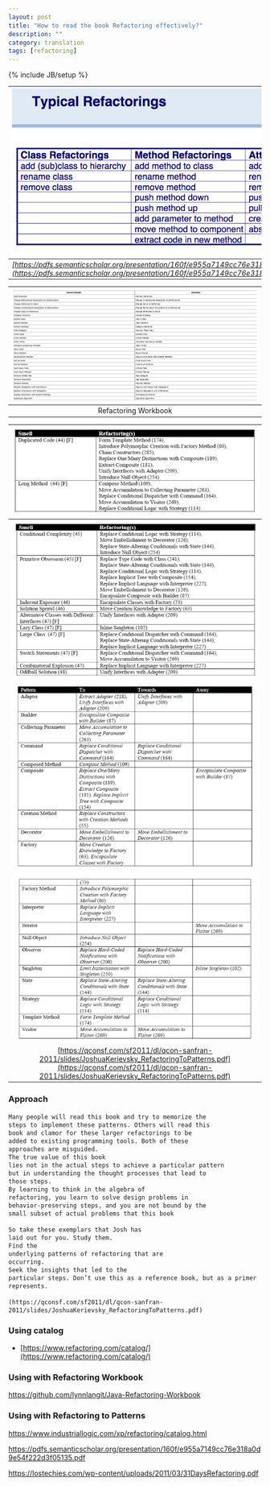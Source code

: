 ```yaml
---
layout: post
title: "How to read the book Refactoring effectively?"
description: ""
category: translation 
tags: [refactoring]
---
```

{% include JB/setup %}

|![[Classification Refactoring]](https://raw.githubusercontent.com/hugo53/hugo53.github.io/master/images/refactoring-classification.png)|
|:--:| 
|_[https://pdfs.semanticscholar.org/presentation/160f/e955a7149cc76e318a0d9e54f222d3f05135.pdf](https://pdfs.semanticscholar.org/presentation/160f/e955a7149cc76e318a0d9e54f222d3f05135.pdf)_|

|![[Inverses of Refactoring]](https://raw.githubusercontent.com/hugo53/hugo53.github.io/master/images/refactoring-inverses.png)|
|:--:|
| Refactoring Workbook |

|![[Inverses of Refactoring]](https://raw.githubusercontent.com/hugo53/hugo53.github.io/master/images/smell-refactoring.png)|
|:--:|
|![[Inverses of Refactoring]](https://raw.githubusercontent.com/hugo53/hugo53.github.io/master/images/smell-refactoring-cont.png)|
|![[Inverses of Refactoring]](https://raw.githubusercontent.com/hugo53/hugo53.github.io/master/images/pattern-refactoring.png)|
|![[Inverses of Refactoring]](https://raw.githubusercontent.com/hugo53/hugo53.github.io/master/images/pattern-refactoring-cont.png)|
|[https://qconsf.com/sf2011/dl/qcon-sanfran-2011/slides/JoshuaKerievsky_RefactoringToPatterns.pdf](https://qconsf.com/sf2011/dl/qcon-sanfran-2011/slides/JoshuaKerievsky_RefactoringToPatterns.pdf)|

### Approach

    Many people will read this book and try to memorize the 
    steps to implement these patterns. Others will read this 
    book and clamor for these larger refactorings to be 
    added to existing programming tools. Both of these 
    approaches are misguided. 
    The true value of this book 
    lies not in the actual steps to achieve a particular pattern 
    but in understanding the thought processes that lead to 
    those steps.
    By learning to think in the algebra of 
    refactoring, you learn to solve design problems in 
    behavior-preserving steps, and you are not bound by the 
    small subset of actual problems that this book 

    So take these exemplars that Josh has 
    laid out for you. Study them. 
    Find the 
    underlying patterns of refactoring that are 
    occurring.
    Seek the insights that led to the 
    particular steps. Don’t use this as a reference book, but as a primer
    represents.
    
    (https://qconsf.com/sf2011/dl/qcon-sanfran-2011/slides/JoshuaKerievsky_RefactoringToPatterns.pdf)


### Using catalog
- [https://www.refactoring.com/catalog/](https://www.refactoring.com/catalog/)

### Using with Refactoring Workbook
https://github.com/lynnlangit/Java-Refactoring-Workbook

### Using with Refactoring to Patterns
https://www.industriallogic.com/xp/refactoring/catalog.html

https://pdfs.semanticscholar.org/presentation/160f/e955a7149cc76e318a0d9e54f222d3f05135.pdf

https://lostechies.com/wp-content/uploads/2011/03/31DaysRefactoring.pdf